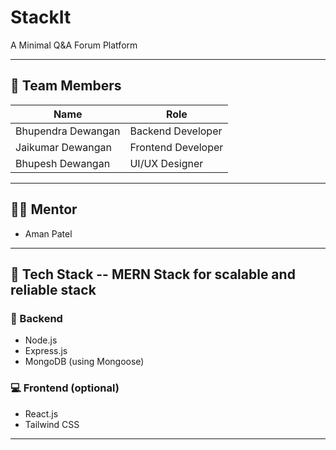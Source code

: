 # StackIt
A Minimal Q&amp;A Forum Platform

---

## 👥 Team Members

| Name                | Role               | 
|---------------------|--------------------|
| Bhupendra Dewangan  | Backend Developer  | 
| Jaikumar Dewangan   | Frontend Developer | 
| Bhupesh Dewangan    | UI/UX Designer     | 

---

## 👨‍🏫 Mentor

- Aman Patel    

---

## 🚀 Tech Stack -- MERN Stack for scalable and reliable stack

### 🔧 Backend
- Node.js
- Express.js
- MongoDB (using Mongoose)

### 💻 Frontend (optional)
- React.js
- Tailwind CSS
  
---
